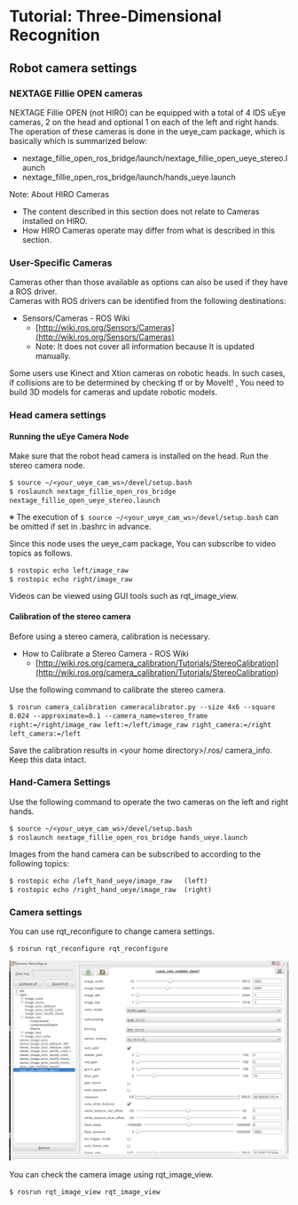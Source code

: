 # Tutorial: Three-Dimensional Recognition

## Robot camera settings

### NEXTAGE Fillie OPEN cameras

NEXTAGE Fillie OPEN  (not HIRO) can be equipped with a total of 4 IDS uEye cameras,
2 on the head and optional 1 on each of the left and right hands.
The operation of these cameras is done in the ueye_cam package, which is basically
which is summarized below:

- nextage_fillie_open_ros_bridge/launch/nextage_fillie_open_ueye_stereo.launch
- nextage_fillie_open_ros_bridge/launch/hands_ueye.launch  

 <!---->

Note: About HIRO Cameras
- The content described in this section does not relate to Cameras installed on HIRO.
- How HIRO Cameras operate may differ from what is described in this section.

### User-Specific Cameras

Cameras other than those available as options can also be used if they have a ROS driver.  
Cameras with ROS drivers can be identified from the following destinations:

- Sensors/Cameras - ROS Wiki
  - [http://wiki.ros.org/Sensors/Cameras](http://wiki.ros.org/Sensors/Cameras)
  - Note: It does not cover all information because It is updated manually.

Some users use Kinect and Xtion cameras on robotic heads.
In such cases, if collisions are to be determined by checking tf or by MoveIt! ,
You need to build 3D models for cameras and update robotic models.

### Head camera settings

#### Running the uEye Camera Node

Make sure that the robot head camera is installed on the head.
Run the stereo camera node.

```
$ source ~/<your_ueye_cam_ws>/devel/setup.bash
$ roslaunch nextage_fillie_open_ros_bridge nextage_fillie_open_ueye_stereo.launch
```

※ The execution of `$ source ~/<your_ueye_cam_ws>/devel/setup.bash` can be omitted if set in .bashrc in advance.

Since this node uses the ueye_cam package,
You can subscribe to video topics as follows.

```
$ rostopic echo left/image_raw
$ rostopic echo right/image_raw
```

Videos can be viewed using GUI tools such as rqt_image_view.

#### Calibration of the stereo camera

Before using a stereo camera, calibration is necessary.

- How to Calibrate a Stereo Camera - ROS Wiki
  - [http://wiki.ros.org/camera_calibration/Tutorials/StereoCalibration](http://wiki.ros.org/camera_calibration/Tutorials/StereoCalibration)

Use the following command to calibrate the stereo camera.

```
$ rosrun camera_calibration cameracalibrator.py --size 4x6 --square 0.024 --approximate=0.1 --camera_name=stereo_frame right:=/right/image_raw left:=/left/image_raw right_camera:=/right left_camera:=/left
```

Save the calibration results in \<your home directory>/.ros/ camera_info.
Keep this data intact.

### Hand-Camera Settings <!--todo not tested-->

Use the following command to operate the two cameras on the left and right hands.

```
$ source ~/<your_ueye_cam_ws>/devel/setup.bash
$ roslaunch nextage_fillie_open_ros_bridge hands_ueye.launch
```

Images from the hand camera can be subscribed to according to the following topics:

```
$ rostopic echo /left_hand_ueye/image_raw   (left)
$ rostopic echo /right_hand_ueye/image_raw  (right)
```

### Camera settings
You can use rqt_reconfigure to change camera settings.

```
$ rosrun rqt_reconfigure rqt_reconfigure
```
![camera_setting](../images/nxo_images/camera_setting.png)

You can check the camera image using rqt_image_view.

```
$ rosrun rqt_image_view rqt_image_view
```


<!-- EOF -->
